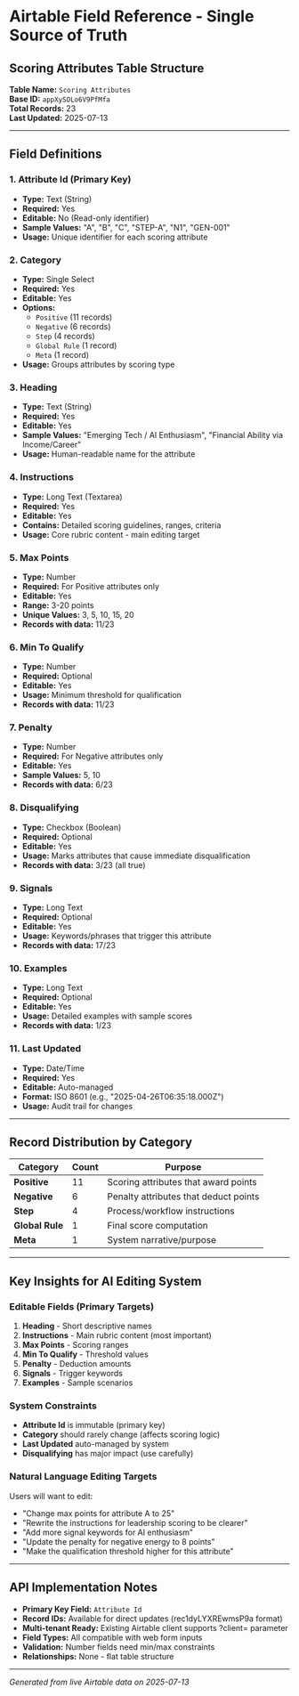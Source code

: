 # Airtable Field Reference - Single Source of Truth

## Scoring Attributes Table Structure

**Table Name:** `Scoring Attributes`  
**Base ID:** `appXySOLo6V9PfMfa`  
**Total Records:** 23  
**Last Updated:** 2025-07-13

---

## Field Definitions

### 1. Attribute Id (Primary Key)
- **Type:** Text (String)
- **Required:** Yes
- **Editable:** No (Read-only identifier)
- **Sample Values:** "A", "B", "C", "STEP-A", "N1", "GEN-001"
- **Usage:** Unique identifier for each scoring attribute

### 2. Category 
- **Type:** Single Select
- **Required:** Yes
- **Editable:** Yes
- **Options:** 
  - `Positive` (11 records)
  - `Negative` (6 records) 
  - `Step` (4 records)
  - `Global Rule` (1 record)
  - `Meta` (1 record)
- **Usage:** Groups attributes by scoring type

### 3. Heading
- **Type:** Text (String)
- **Required:** Yes
- **Editable:** Yes
- **Sample Values:** "Emerging Tech / AI Enthusiasm", "Financial Ability via Income/Career"
- **Usage:** Human-readable name for the attribute

### 4. Instructions
- **Type:** Long Text (Textarea)
- **Required:** Yes
- **Editable:** Yes
- **Contains:** Detailed scoring guidelines, ranges, criteria
- **Usage:** Core rubric content - main editing target

### 5. Max Points
- **Type:** Number
- **Required:** For Positive attributes only
- **Editable:** Yes
- **Range:** 3-20 points
- **Unique Values:** 3, 5, 10, 15, 20
- **Records with data:** 11/23

### 6. Min To Qualify
- **Type:** Number
- **Required:** Optional
- **Editable:** Yes
- **Usage:** Minimum threshold for qualification
- **Records with data:** 11/23

### 7. Penalty
- **Type:** Number
- **Required:** For Negative attributes only
- **Editable:** Yes
- **Sample Values:** 5, 10
- **Records with data:** 6/23

### 8. Disqualifying
- **Type:** Checkbox (Boolean)
- **Required:** Optional
- **Editable:** Yes
- **Usage:** Marks attributes that cause immediate disqualification
- **Records with data:** 3/23 (all true)

### 9. Signals
- **Type:** Long Text
- **Required:** Optional
- **Editable:** Yes
- **Usage:** Keywords/phrases that trigger this attribute
- **Records with data:** 17/23

### 10. Examples
- **Type:** Long Text
- **Required:** Optional
- **Editable:** Yes
- **Usage:** Detailed examples with sample scores
- **Records with data:** 1/23

### 11. Last Updated
- **Type:** Date/Time
- **Required:** Yes
- **Editable:** Auto-managed
- **Format:** ISO 8601 (e.g., "2025-04-26T06:35:18.000Z")
- **Usage:** Audit trail for changes

---

## Record Distribution by Category

| Category | Count | Purpose |
|----------|-------|---------|
| **Positive** | 11 | Scoring attributes that award points |
| **Negative** | 6 | Penalty attributes that deduct points |
| **Step** | 4 | Process/workflow instructions |
| **Global Rule** | 1 | Final score computation |
| **Meta** | 1 | System narrative/purpose |

---

## Key Insights for AI Editing System

### Editable Fields (Primary Targets)
1. **Heading** - Short descriptive names
2. **Instructions** - Main rubric content (most important)
3. **Max Points** - Scoring ranges
4. **Min To Qualify** - Threshold values
5. **Penalty** - Deduction amounts
6. **Signals** - Trigger keywords
7. **Examples** - Sample scenarios

### System Constraints
- **Attribute Id** is immutable (primary key)
- **Category** should rarely change (affects scoring logic)
- **Last Updated** auto-managed by system
- **Disqualifying** has major impact (use carefully)

### Natural Language Editing Targets
Users will want to edit:
- "Change max points for attribute A to 25"
- "Rewrite the instructions for leadership scoring to be clearer"
- "Add more signal keywords for AI enthusiasm"
- "Update the penalty for negative energy to 8 points"
- "Make the qualification threshold higher for this attribute"

---

## API Implementation Notes

- **Primary Key Field:** `Attribute Id`
- **Record IDs:** Available for direct updates (rec1dyLYXREwmsP9a format)
- **Multi-tenant Ready:** Existing Airtable client supports ?client= parameter
- **Field Types:** All compatible with web form inputs
- **Validation:** Number fields need min/max constraints
- **Relationships:** None - flat table structure

---

*Generated from live Airtable data on 2025-07-13*
